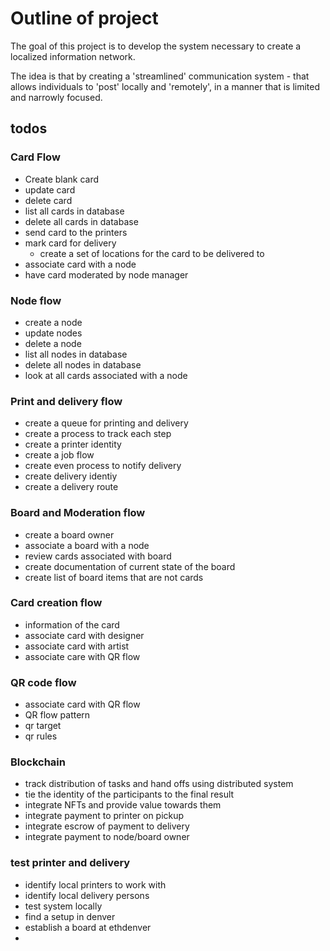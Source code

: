 

# Outline of project

The goal of this project is to develop the system necessary to create a localized information network.

The idea is that by creating a 'streamlined' communication system - that allows individuals to 'post' locally and 'remotely', in a manner that is limited and narrowly focused. 

## todos

### Card Flow
- Create blank card
- update card
- delete card
- list all cards in database
- delete all cards in database
- send card to the printers
- mark card for delivery
    - create a set of locations for the card to be delivered to
- associate card with a node
- have card moderated by node manager

### Node flow
- create a node
- update nodes
- delete a node
- list all nodes in database
- delete all nodes in database
- look at all cards associated with a node

### Print and delivery flow
- create a queue for printing and delivery
- create a process to track each step
- create a printer identity
- create a job flow
- create even process to notify delivery
- create delivery identiy 
- create a delivery route

### Board and Moderation flow
- create a board owner
- associate a board with a node
- review cards associated with board
- create documentation of current state of the board
- create list of board items that are not cards

### Card creation flow
- information of the card
- associate card with designer
- associate card with artist
- associate care with QR flow


### QR code flow
- associate card with QR flow
- QR flow pattern
- qr target
- qr rules

### Blockchain

- track distribution of tasks and hand offs using distributed system
- tie the identity of the participants to the final result
- integrate NFTs and provide value towards them
- integrate payment to printer on pickup
- integrate escrow of payment to delivery
- integrate payment to node/board owner


### test printer and delivery
- identify local printers to work with
- identify local delivery persons
- test system locally
- find a setup in denver
- establish a board at ethdenver
- 
